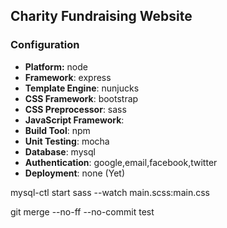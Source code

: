 ## Charity Fundraising Website

### Configuration
- **Platform:** node
- **Framework**: express
- **Template Engine**: nunjucks
- **CSS Framework**: bootstrap
- **CSS Preprocessor**: sass
- **JavaScript Framework**: 
- **Build Tool**: npm
- **Unit Testing**: mocha
- **Database**: mysql
- **Authentication**: google,email,facebook,twitter
- **Deployment**: none (Yet)

mysql-ctl start 
sass --watch main.scss:main.css

<link href="https://fonts.googleapis.com/css?family=Roboto:400,500" rel="stylesheet">

git merge --no-ff --no-commit test